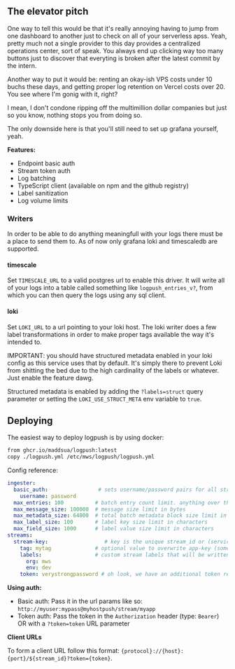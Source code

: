 ## The elevator pitch

One way to tell this would be that it's really annoying having to jump from one dashboard to another just to check on all of your serverless apss. Yeah, pretty much not a single provider to this day provides a centralized operations center, sort of speak. You always end up clicking way too many buttons just to discover that everyting is broken after the latest commit by the intern.

Another way to put it would be: renting an okay-ish VPS costs under 10 buchs these days, and getting proper log retention on Vercel costs over 20. You see where I'm gonig with it, right?

I mean, I don't condone ripping off the multimillion dollar companies but just so you know, nothing stops you from doing so.

The only downside here is that you'll still need to set up grafana yourself, yeah.

**Features:**

- Endpoint basic auth
- Stream token auth
- Log batching
- TypeScript client (available on npm and the github registry)
- Label sanitization
- Log volume limits

### Writers

In order to be able to do anything meaningfull with your logs there must be a place to send them to. As of now only grafana loki and timescaledb are supported.

#### timescale

Set `TIMESCALE_URL` to a valid postgres url to enable this driver. It will write all of your logs into a table called something like `logpush_entries_v?`, from which you can then query the logs using any sql client.

#### loki

Set `LOKI_URL` to a url pointing to your loki host. The loki writer does a few label transformations in order to make proper tags available the way it's intended to.

IMPORTANT: you should have structured metadata enabled in your loki config as this service uses that by default.
It's simply there to prevent Loki from shitting the bed due to the high cardinality of the labels or whatever.
Just enable the feature dawg.

Structured metadata is enabled by adding the `?labels=struct` query parameter or setting the `LOKI_USE_STRUCT_META` env variable to `true`.

## Deploying

The easiest way to deploy logpush is by using docker:
```dockerfile
from ghcr.io/maddsua/logpush:latest
copy ./logpush.yml /etc/mws/logpush/logpush.yml
```

Config reference:
```yml
ingester:
  basic_auth:                # sets username/password pairs for all streams
    username: password
  max_entries: 100          # batch entry count limit. anything over this would be truncated
  max_message_size: 100000  # message size limit in bytes
  max_metadata_size: 64000  # total batch metadata block size limit in bytes
  max_label_size: 100       # label key size limit in characters
  max_field_size: 1000      # label value size limit in characters
streams:
  stream-key:                  # key is the unique stream_id or (service id in loki)
    tag: mytag              # optional value to overwrite app-key (some legacy systems use random tokens in stream keys as a security measure)
    labels:                 # custom stream labels that will be written over any conflicting log labels
      org: mws
      env: dev
    token: verystrongpassword # oh look, we have an additional token requirement here
```

**Using auth:**

- Basic auth: Pass it in the url params like so: `http://myuser:mypass@myhostpush/stream/myapp`
- Token auth: Pass the token in the `Authorization` header (type: `Bearer`) OR with a `?token=token` URL parameter


**Client URLs**

To form a client URL follow this format: `{protocol}://{host}:{port}/${stream_id}?token={token}`.
